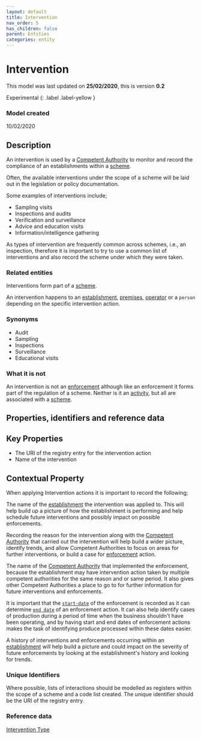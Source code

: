 ```yaml
---
layout: default
title: Intervention
nav_order: 5
has_children: false
parent: Entities
categories: entity
---
```

# Intervention

This model was last updated on **25/02/2020**, this is version **0.2**

Experimental
{: .label .label-yellow }

### Model created
10/02/2020

## Description
An intervention is used by a [Competent Authority](/enterprise-data-models/entities/competent-authority.html) to monitor and record the compliance of an establishments within a [scheme](/enterprise-data-models/entities/scheme.html).

Often, the available interventions under the scope of a scheme will be laid out in the legislation or policy documentation.

Some examples of interventions include;
*   Sampling visits
*   Inspections and audits
*   Verification and surveillance
*   Advice and education visits
*   Information/intelligence gathering

As types of intervention are frequently common across schemes, i.e., an inspection, therefore it is important to try to use a common list of interventions and also record the scheme under which they were taken.

### Related entities
Interventions form part of a [scheme](/enterprise-data-models/entities/scheme.html).

An intervention happens to an [establishment](/enterprise-data-models/entities/establishment.html), [premises](/enterprise-data-models/entities/premises.html), [operator](/enterprise-data-models/entities/operator.html) or a `person` depending on the specific intervention action.

### Synonyms
*   Audit
*   Sampling
*   Inspections
*   Surveillance
*   Educational visits

### What it is not
An intervention is not an [enforcement](/enterprise-data-models/entities/enforcement.html) although like an enforcement it forms part of the regulation of a scheme.  Neither is it an [activity](/enterprise-data-models/entities/activity.html), but all are associated with a [scheme](/enterprise-data-models/entities/scheme.html).

## Properties, identifiers and reference data

## Key Properties
*   The URI of the registry entry for the intervention action
*   Name of the intervention

## Contextual Property
When applying Intervention actions it is important to record the following;

The name of the [establishment](/enterprise-data-models/entities/establishment.html) the intervention was applied to. This will help build up a picture of how the establishment is performing and help schedule future interventions and possibly impact on possible enforcements.

Recording the reason for the intervention along with the [Competent Authority](/enterprise-data-models/entities/competent-authority.html) that carried out the intervention will help build a wider picture, identify trends, and allow Competent Authorities to focus on areas for further interventions, or build a case for [enforcement](/enterprise-data-models/entities/enforcement.html) action.

The name of the [Competent Authority](/enterprise-data-models/entities/competent-authority.html) that implemented the enforcement, because the establishment may have intervention action taken by multiple competent authorities for the same reason and or same period.  It also gives other Competent Authorities a place to go to for further information for future interventions and enforcements.

It is important that the [`start-date`](/enterprise-data-models/patterns/date-and-time.html#start-date) of the enforcement is recorded as it can determine [`end date`](/enterprise-data-models/patterns/date-and-time.html#end-date) of an enforcement action. It can also help identify cases of production during a period of time when the business shouldn't have been operating, and by having start and end dates of enforcement actions makes the task of identifying produce processed within these dates easier.

A history of interventions and enforcements occurring within an [establishment](/enterprise-data-models/entities/establishment.html) will help build a picture and could impact on the severity of future enforcements by looking at the establishment's history and looking for trends.

### Unique Identifiers
Where possible, lists of interactions should be modelled as registers within the scope of a scheme and a code list created. The unique identifier should be the URI of the registry entry.

### Reference data
[Intervention Type](https://data.food.gov.uk/codes/enforcement-monitoring/_intervention-type)
